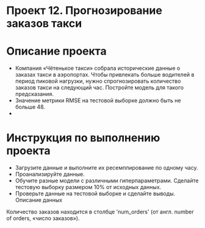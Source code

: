 Проект 12. Прогнозирование заказов такси
========================

Описание проекта
========================
- Компания «Чётенькое такси» собрала исторические данные о заказах такси в аэропортах. Чтобы привлекать больше водителей в период пиковой нагрузки, нужно спрогнозировать количество заказов такси на следующий час. Постройте модель для такого предсказания.
- Значение метрики RMSE на тестовой выборке должно быть не больше 48.
- 
Инструкция по выполнению проекта
========================
- Загрузите данные и выполните их ресемплирование по одному часу.
- Проанализируйте данные.
- Обучите разные модели с различными гиперпараметрами. Сделайте тестовую выборку размером 10% от исходных данных.
- Проверьте данные на тестовой выборке и сделайте выводы.
  Описание данных

Количество заказов находится в столбце 'num_orders' (от англ. number of orders, «число заказов»).